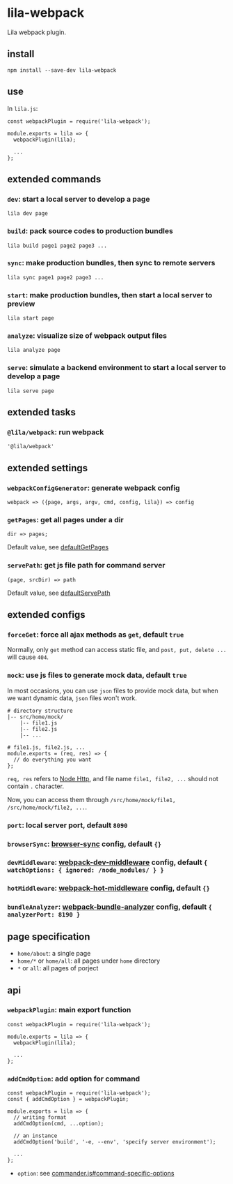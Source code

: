 # lila-webpack

Lila webpack plugin.

## install

```
npm install --save-dev lila-webpack
```

## use

In `lila.js`:

```
const webpackPlugin = require('lila-webpack');

module.exports = lila => {
  webpackPlugin(lila);

  ...
};
```

## extended commands

### `dev`: start a local server to develop a page

```
lila dev page
```

### `build`: pack source codes to production bundles

```
lila build page1 page2 page3 ...
```

### `sync`: make production bundles, then sync to remote servers

```
lila sync page1 page2 page3 ...
```

### `start`: make production bundles, then start a local server to preview

```
lila start page
```

### `analyze`: visualize size of webpack output files

```
lila analyze page
```

### `serve`: simulate a backend environment to start a local server to develop a page

```
lila serve page
```

## extended tasks

### `@lila/webpack`: run webpack

```
'@lila/webpack'
```

## extended settings

### `webpackConfigGenerator`: generate webpack config

```
webpack => ({page, args, argv, cmd, config, lila}) => config
```

### `getPages`: get all pages under a dir

```
dir => pages;
```

Default value, see [defaultGetPages](./src/defaults.js#L11)

### `servePath`: get js file path for command server

```
(page, srcDir) => path
```

Default value, see [defaultServePath](./src/defaults.js#L26)

## extended configs

### `forceGet`: force all ajax methods as `get`, default `true`

Normally, only `get` method can access static file, and `post, put, delete ...` will cause `404`.

### `mock`: use js files to generate mock data, default `true`

In most occasions, you can use `json` files to provide mock data, but when we want dynamic data, `json` files won't work.

```
# directory structure
|-- src/home/mock/
    |-- file1.js
    |-- file2.js
    |-- ...

# file1.js, file2.js, ...
module.exports = (req, res) => {
  // do everything you want
};
```

`req, res` refers to [Node Http](https://nodejs.org/dist/latest-v8.x/docs/api/http.html), and file name `file1, file2, ...` should not contain `.` character.

Now, you can access them through `/src/home/mock/file1, /src/home/mock/file2, ...`.

### `port`: local server port, default `8090`

### `browserSync`: [browser-sync](https://github.com/BrowserSync/browser-sync) config, default `{}`

### `devMiddleware`: [webpack-dev-middleware](https://github.com/webpack/webpack-dev-middleware) config, default `{ watchOptions: { ignored: /node_modules/ } }`

### `hotMiddleware`: [webpack-hot-middleware](https://github.com/webpack-contrib/webpack-hot-middleware) config, default `{}`

### `bundleAnalyzer`: [webpack-bundle-analyzer](https://github.com/webpack-contrib/webpack-bundle-analyzer) config, default `{ analyzerPort: 8190 }`

## page specification

- `home/about`: a single page
- `home/*` or `home/all`: all pages under `home` directory
- `*` or `all`: all pages of porject

## api

### `webpackPlugin`: main export function

```
const webpackPlugin = require('lila-webpack');

module.exports = lila => {
  webpackPlugin(lila);

  ...
};
```

### `addCmdOption`: add option for command

```
const webpackPlugin = require('lila-webpack');
const { addCmdOption } = webpackPlugin;

module.exports = lila => {
  // writing format
  addCmdOption(cmd, ...option);

  // an instance
  addCmdOption('build', '-e, --env', 'specify server environment');

  ...
};
```

- `option`: see [commander.js#command-specific-options](https://github.com/tj/commander.js#command-specific-options)
